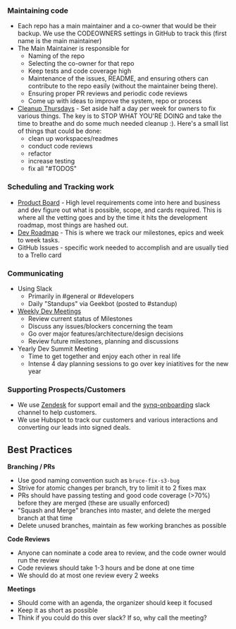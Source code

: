 ### Maintaining code

* Each repo has a main maintainer and a co-owner that would be their backup.  We use the CODEOWNERS settings in GitHub to track this (first name is the main maintainer)
* The Main Maintainer is responsible for
  * Naming of the repo
  * Selecting the co-owner for that repo
  * Keep tests and code coverage high
  * Maintenance of the issues, README, and ensuring others can contribute to the repo easily (without the maintainer being there).
  * Ensuring proper PR reviews and periodic code reviews
  * Come up with ideas to improve the system, repo or process
* [Cleanup Thursdays](https://trello.com/b/ZI68fM9w/cleanup-thursdays) - Set aside half a day per week for owners to fix various things. The key is to STOP WHAT YOU'RE DOING and take the time to breathe and do some much needed cleanup :). Here's a small list of things that could be done:
  - clean up workspaces/readmes 
  - conduct code reviews
  - refactor
  - increase testing
  - fix all "#TODOS"
  
### Scheduling and Tracking work

* [Product Board](https://trello.com/b/obntC0BM/product-board) - High level requirements come into here and business and dev figure out what is possible, scope, and cards required.  This is where all the vetting goes and by the time it hits the development roadmap, most things are hashed out.
* [Dev Roadmap](https://trello.com/b/2YvamUq6/dev-roadmap) - This is where we track our milestones, epics and week to week tasks.
* GitHub Issues - specific work needed to accomplish and are usually tied to a Trello card

### Communicating

* Using Slack
  * Primarily in #general or #developers
  * Daily "Standups" via Geekbot (posted to #standup)
* [Weekly Dev Meetings](https://trello.com/b/ShiJG8T8/dev-meetings)
  * Review current status of Milestones
  * Discuss any issues/blockers concerning the team
  * Go over major features/architecture/design decisions
  * Review future milestones, planning and discussions
* Yearly Dev Summit Meeting
  * Time to get together and enjoy each other in real life
  * Intense 4 day planning sessions to go over key iniatitives for the new year
  
### Supporting Prospects/Customers

* We use [Zendesk](https://synqsupport.zendesk.com) for support email and the [synq-onboarding](https://synq-onboarding.slack.com) slack channel to help customers.
* We use Hubspot to track our customers and various interactions and converting our leads into signed deals.

## Best Practices

__Branching / PRs__

* Use good naming convention such as `bruce-fix-s3-bug`
* Strive for atomic changes per branch, try to limit it to 2 fixes max
* PRs should have passing testing and good code coverage (>70%) before they are merged (these are usually enforced)
* "Squash and Merge" branches into master, and delete the merged branch at that time
* Delete unused branches, maintain as few working branches as possible

__Code Reviews__

* Anyone can nominate a code area to review, and the code owner would run the review
* Code reviews should take 1-3 hours and be done at one time
* We should do at most one review every 2 weeks

__Meetings__

* Should come with an agenda, the organizer should keep it focused
* Keep it as short as possible
* Think if you could do this over slack?  If so, why call the meeting?
